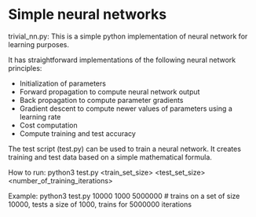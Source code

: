 Simple neural networks
======================

trivial_nn.py:
This is a simple python implementation of neural network for learning purposes.

It has straightforward implementations of the following neural network principles:
* Initialization of parameters
* Forward propagation to compute neural network output
* Back propagation to compute parameter gradients
* Gradient descent to compute newer values of parameters using a learning rate
* Cost computation
* Compute training and test accuracy

The test script (test.py) can be used to train a neural network. It creates training and test data based on a simple mathematical formula. 

How to run:
python3 test.py <train_set_size> <test_set_size> <number_of_training_iterations>

Example:
python3 test.py 10000 1000 5000000 # trains on a set of size 10000, tests a size of 1000, trains for 5000000 iterations 
